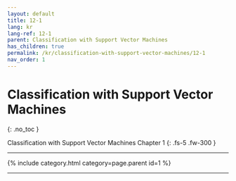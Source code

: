 ```yaml
---
layout: default
title: 12-1
lang: kr
lang-ref: 12-1
parent: Classification with Support Vector Machines
has_children: true
permalink: /kr/classification-with-support-vector-machines/12-1
nav_order: 1
---
```


# Classification with Support Vector Machines
{: .no_toc }


Classification with Support Vector Machines Chapter 1
{: .fs-5 .fw-300 }

---

{% include category.html category=page.parent id=1 %}

---

